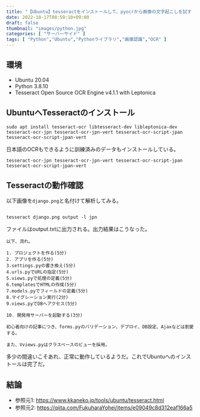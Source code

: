 ```yaml
---
title: "【Ubuntu】tesseractをインストールして、pyocrから画像の文字起こしを試す【Python】"
date: 2022-10-17T08:59:10+09:00
draft: false
thumbnail: "images/python.jpg"
categories: [ "サーバーサイド" ]
tags: [ "Python","Ubuntu","Pythonライブラリ","画像認識","OCR" ]
---
```



## 環境

- Ubuntu 20.04
- Python 3.8.10
- Tesseract Open Source OCR Engine v4.1.1 with Leptonica


## UbuntuへTesseractのインストール

    sudo apt install tesseract-ocr libtesseract-dev libleptonica-dev tesseract-ocr-jpn tesseract-ocr-jpn-vert tesseract-ocr-script-jpan tesseract-ocr-script-jpan-vert

日本語のOCRもできるように訓練済みのデータもインストールしている。

    tesseract-ocr-jpn tesseract-ocr-jpn-vert tesseract-ocr-script-jpan tesseract-ocr-script-jpan-vert


## Tesseractの動作確認

以下画像を`django.png`と名付けて解析してみる。

<div class="img-center"><img src="/images/Screenshot from 2022-10-17 09-15-43.png" alt=""></div>

    tesseract django.png output -l jpn

ファイルはoutput.txtに出力される。出力結果はこうなった。

```
以下、流れ。

1. プロジェクトを作る(5分)
2. アプリを作る(5分)
3.settings.pyの書き換え(5分)
4.urls.pyでURLの指定(5分)
5.views.pyで処理の定義(5分)
6.templatesでHTMLの作成(5分)
7.models.pyでフィールドの定義(5分)
8.マイグレーション実行(2分)
9.views.pyでDBヘアクセス(5分)

10. 開発用サーバーを起動する(3分)

初心者向けの記事につき、forms.pyのバリデーション、デプロイ、DB設定、Ajaxなどは割愛する。

また、Vviews.pyはクラスベースのビューを採用。
```

多少の間違いこそあれ、正常に動作しているようだ。これでUbuntuへのインストールは完了だ。









## 結論


- 参照元1: https://www.kkaneko.jp/tools/ubuntu/tesseract.html
- 参照元2: https://qiita.com/FukuharaYohei/items/e09049c8d312eaf166a5
